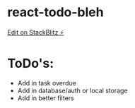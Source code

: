 # react-todo-bleh

[Edit on StackBlitz ⚡️](https://stackblitz.com/edit/react-todo-bleh)

# ToDo's:
- Add in task overdue
- Add in database/auth or local storage
- Add in better filters
